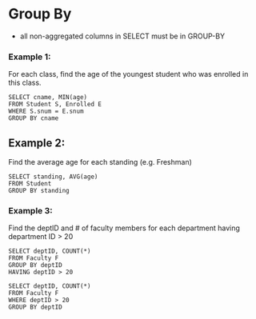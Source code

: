 # Group By
- all non-aggregated columns in SELECT must be in GROUP-BY
### Example 1:
For each class, find the age of the youngest student who was enrolled in this class.
```
SELECT cname, MIN(age)
FROM Student S, Enrolled E
WHERE S.snum = E.snum
GROUP BY cname
```
## Example 2:
Find the average age for each standing (e.g. Freshman)
```
SELECT standing, AVG(age)
FROM Student
GROUP BY standing
```
### Example 3:
Find the deptID and # of faculty members for each department having department ID > 20
```
SELECT deptID, COUNT(*)
FROM Faculty F
GROUP BY deptID
HAVING deptID > 20
```
```
SELECT deptID, COUNT(*)
FROM Faculty F
WHERE deptID > 20
GROUP BY deptID
```
